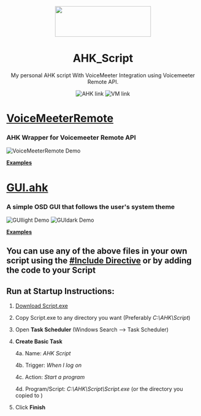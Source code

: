 <p align="center">
  <img width="250" height="80" align="center" src="https://www.autohotkey.com/assets/images/ahk-logo-no-text241x78-160.png">
</p>
<h1 align="center">
  AHK_Script
</h1>
<p align="center">
 My personal AHK script With VoiceMeeter Integration using <a style="text-decoration:none" href="https://www.vb-audio.com/Services/developers.htm">Voicemeeter Remote API</a>.
</p>
<p align="center">
  <a style="text-decoration:none" href="https://autohotkey.com">
    <img src="https://img.shields.io/badge/AutoHotkey-1.1.31.00-4DB057.svg" alt="AHK link" />
  </a>
  <a style="text-decoration:none" href="https://www.vb-audio.com/Voicemeeter/banana.htm">
   <img src="https://img.shields.io/badge/VoiceMeeter-Banana-FF4427.svg" alt="VM link" />
  </a>
</p>

# [VoiceMeeterRemote](./src/Lib/VMR.ahk)
  ### AHK Wrapper for <a style="text-decoration:none" href="https://www.vb-audio.com/Services/developers.htm">Voicemeeter Remote API</a>
  ![VoiceMeeterRemote Demo](https://user-images.githubusercontent.com/47293197/68070055-bfea4580-fd60-11e9-825e-3ae075367f5a.gif)

[**Examples**](https://github.com/SaifAqqad/AHK_Script/blob/7d4bda111a368e04fc99e6283665e903c4a2170f/src/Script.ahk#L36)

# [GUI.ahk](./src/Lib/GUI.ahk)
  ### A simple OSD GUI that follows the user's system theme
  ![GUIlight Demo](https://user-images.githubusercontent.com/47293197/68298049-55067a80-0090-11ea-877c-9f2964873c96.gif) ![GUIdark Demo](https://user-images.githubusercontent.com/47293197/68298037-50da5d00-0090-11ea-854b-54731a5ffcd8.gif)

[**Examples**](https://github.com/SaifAqqad/AHK_Script/blob/7d4bda111a368e04fc99e6283665e903c4a2170f/src/Script.ahk#L37)

## You can use any of the above files in your own script using the [#Include Directive](https://www.autohotkey.com/docs/commands/_Include.htm) or by adding the code to your Script


## Run at Startup Instructions: 
  1. [Download Script.exe](https://github.com/SaifAqqad/AHK_Script/releases/latest/download/Script.exe)
  2. Copy Script.exe to any directory you want (Preferably *C:\AHK\Script*)
  3. Open **Task Scheduler** (Windows Search --> Task Scheduler) 
  4. **Create Basic Task**
  
      4a. Name: *AHK Script*
      
      4b. Trigger: *When I log on*
      
      4c. Action: *Start a program*
      
      4d. Program/Script: *C:\AHK\Script\Script.exe* (or the directory you copied to )
          
  5. Click **Finish**